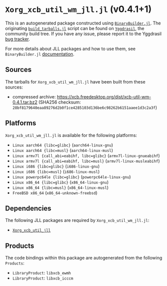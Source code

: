 # `Xorg_xcb_util_wm_jll.jl` (v0.4.1+1)

This is an autogenerated package constructed using [`BinaryBuilder.jl`](https://github.com/JuliaPackaging/BinaryBuilder.jl). The originating [`build_tarballs.jl`](https://github.com/JuliaPackaging/Yggdrasil/blob/2987bad5c747fe40639c29ada4879d5bfeca8198/X/Xorg_xcb_util_wm/build_tarballs.jl) script can be found on [`Yggdrasil`](https://github.com/JuliaPackaging/Yggdrasil/), the community build tree.  If you have any issue, please report it to the Yggdrasil [bug tracker](https://github.com/JuliaPackaging/Yggdrasil/issues).

For more details about JLL packages and how to use them, see `BinaryBuilder.jl` [documentation](https://juliapackaging.github.io/BinaryBuilder.jl/dev/jll/).

## Sources

The tarballs for `Xorg_xcb_util_wm_jll.jl` have been built from these sources:

* compressed archive: https://xcb.freedesktop.org/dist/xcb-util-wm-0.4.1.tar.bz2 (SHA256 checksum: `28bf8179640eaa89276d2b0f1ce4285103d136be6c98262b6151aaee1d3c2a3f`)

## Platforms

`Xorg_xcb_util_wm_jll.jl` is available for the following platforms:

* `Linux aarch64 {libc=glibc}` (`aarch64-linux-gnu`)
* `Linux aarch64 {libc=musl}` (`aarch64-linux-musl`)
* `Linux armv7l {call_abi=eabihf, libc=glibc}` (`armv7l-linux-gnueabihf`)
* `Linux armv7l {call_abi=eabihf, libc=musl}` (`armv7l-linux-musleabihf`)
* `Linux i686 {libc=glibc}` (`i686-linux-gnu`)
* `Linux i686 {libc=musl}` (`i686-linux-musl`)
* `Linux powerpc64le {libc=glibc}` (`powerpc64le-linux-gnu`)
* `Linux x86_64 {libc=glibc}` (`x86_64-linux-gnu`)
* `Linux x86_64 {libc=musl}` (`x86_64-linux-musl`)
* `FreeBSD x86_64` (`x86_64-unknown-freebsd`)

## Dependencies

The following JLL packages are required by `Xorg_xcb_util_wm_jll.jl`:

* [`Xorg_xcb_util_jll`](https://github.com/JuliaBinaryWrappers/Xorg_xcb_util_jll.jl)

## Products

The code bindings within this package are autogenerated from the following `Products`:

* `LibraryProduct`: `libxcb_ewmh`
* `LibraryProduct`: `libxcb_icccm`

